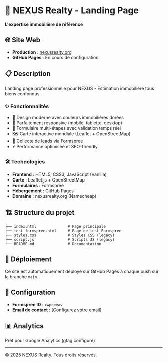 # 🏡 NEXUS Realty - Landing Page

**L'expertise immobilière de référence**

## 🌐 Site Web
- **Production** : [nexusrealty.org](https://nexusrealty.org)
- **GitHub Pages** : En cours de configuration

## 📋 Description
Landing page professionnelle pour NEXUS - Estimation immobilière tous biens confondus.

### ✨ Fonctionnalités
- 🎨 Design moderne avec couleurs immobilières dorées
- 📱 Parfaitement responsive (mobile, tablette, desktop)
- 📝 Formulaire multi-étapes avec validation temps réel
- 🗺️ Carte interactive mondiale (Leaflet + OpenStreetMap)
- 📧 Collecte de leads via Formspree
- ⚡ Performance optimisée et SEO-friendly

### 🛠️ Technologies
- **Frontend** : HTML5, CSS3, JavaScript (Vanilla)
- **Carte** : Leaflet.js + OpenStreetMap
- **Formulaires** : Formspree
- **Hébergement** : GitHub Pages
- **Domaine** : nexusrealty.org (Namecheap)

## 🏗️ Structure du projet
```
├── index.html              # Page principale
├── test-formspree.html     # Page de test Formspree
├── styles.css              # Styles CSS (legacy)
├── script.js               # Scripts JS (legacy)
└── README.md               # Documentation
```

## 🚀 Déploiement
Ce site est automatiquement déployé sur GitHub Pages à chaque push sur la branche `main`.

## 📧 Configuration
- **Formspree ID** : `xwpqevav`
- **Email de contact** : [Configurez votre email]

## 📊 Analytics
Prêt pour Google Analytics (gtag configuré)

---
© 2025 NEXUS Realty. Tous droits réservés.

